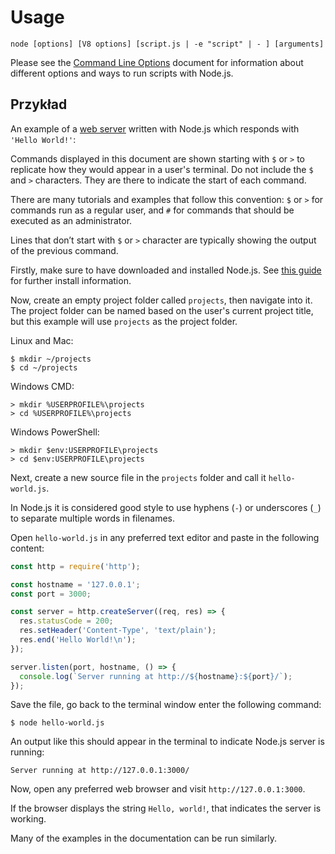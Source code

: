 # Usage

<!--introduced_in=v0.10.0-->
<!--type=misc-->

`node [options] [V8 options] [script.js | -e "script" | - ] [arguments]`

Please see the [Command Line Options](cli.html#cli_command_line_options) document for information about different options and ways to run scripts with Node.js.

## Przykład
An example of a [web server](http.html) written with Node.js which responds with `'Hello World!'`:

Commands displayed in this document are shown starting with `$` or `>` to replicate how they would appear in a user's terminal. Do not include the `$` and `>` characters. They are there to indicate the start of each command.

There are many tutorials and examples that follow this convention: `$` or `>` for commands run as a regular user, and `#` for commands that should be executed as an administrator.

Lines that don’t start with `$` or `>` character are typically showing the output of the previous command.

Firstly, make sure to have downloaded and installed Node.js. See [this guide](https://nodejs.org/en/download/package-manager/) for further install information.

Now, create an empty project folder called `projects`, then navigate into it. The project folder can be named based on the user's current project title, but this example will use `projects` as the project folder.

Linux and Mac:

```console
$ mkdir ~/projects
$ cd ~/projects
```

Windows CMD:

```console
> mkdir %USERPROFILE%\projects
> cd %USERPROFILE%\projects
```

Windows PowerShell:

```console
> mkdir $env:USERPROFILE\projects
> cd $env:USERPROFILE\projects
```

Next, create a new source file in the `projects` folder and call it `hello-world.js`.

In Node.js it is considered good style to use hyphens (`-`) or underscores (`_`) to separate multiple words in filenames.

Open `hello-world.js` in any preferred text editor and paste in the following content:

```js
const http = require('http');

const hostname = '127.0.0.1';
const port = 3000;

const server = http.createServer((req, res) => {
  res.statusCode = 200;
  res.setHeader('Content-Type', 'text/plain');
  res.end('Hello World!\n');
});

server.listen(port, hostname, () => {
  console.log(`Server running at http://${hostname}:${port}/`);
});
```

Save the file, go back to the terminal window enter the following command:

```console
$ node hello-world.js
```

An output like this should appear in the terminal to indicate Node.js server is running:

 ```console
 Server running at http://127.0.0.1:3000/
 ```

Now, open any preferred web browser and visit `http://127.0.0.1:3000`.

If the browser displays the string `Hello, world!`, that indicates the server is working.

Many of the examples in the documentation can be run similarly.
